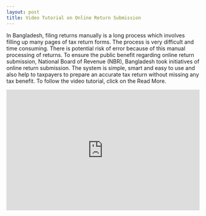 ```yaml
---
layout: post
title: Video Tutorial on Online Return Submission  
---
```


In Bangladesh, filing returns manually is a long process which involves filling up many pages of tax return forms. The process is very difficult and time consuming. There is potential risk of error because of this manual processing of returns. To ensure the public benefit regarding online return submission, National Board of Revenue (NBR), Bangladesh took initiatives of online return submission. The system is simple, smart and easy to use and also help to taxpayers to prepare an accurate tax return without missing any tax benefit. To follow the video tutorial, click on the Read More.

<iframe width="100%" height="315" src="https://www.youtube.com/embed/VTExGFHhyvQ" frameborder="0" allow="accelerometer; autoplay; encrypted-media; gyroscope; picture-in-picture" allowfullscreen></iframe>